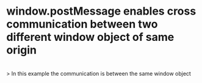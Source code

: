 # window.postMessage enables cross communication between two different window object of same origin
<br>
> In this example the communication is between the same window object